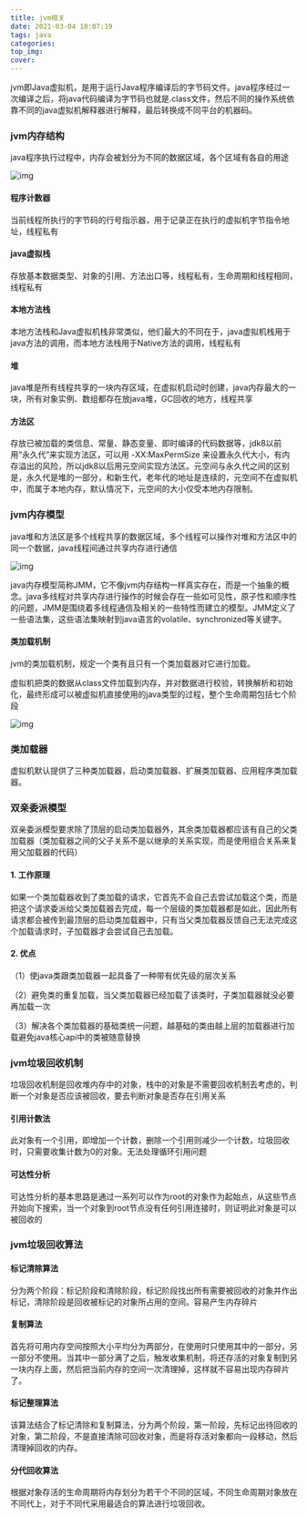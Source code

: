 ```yaml
---
title: jvm相关
date: 2021-03-04 18:07:19
tags: java
categories:
top_img:
cover:
---
```


jvm即Java虚拟机，是用于运行Java程序编译后的字节码文件。java程序经过一次编译之后，将java代码编译为字节码也就是.class文件，然后不同的操作系统依靠不同的java虚拟机解释器进行解释，最后转换成不同平台的机器码。

### jvm内存结构

java程序执行过程中，内存会被划分为不同的数据区域，各个区域有各自的用途

![img](https://pics7.baidu.com/feed/1c950a7b02087bf4600fcdb16c143b2a13dfcfd1.jpeg?token=1b629473555dd856ff2d9ca3301b37ea)

#### 程序计数器

当前线程所执行的字节码的行号指示器，用于记录正在执行的虚拟机字节指令地址，线程私有

#### java虚拟栈

存放基本数据类型、对象的引用、方法出口等，线程私有，生命周期和线程相同，线程私有

#### 本地方法栈

本地方法栈和Java虚拟机栈非常类似，他们最大的不同在于，java虚拟机栈用于java方法的调用，而本地方法栈用于Native方法的调用，线程私有

#### 堆

java堆是所有线程共享的一块内存区域，在虚拟机启动时创建，java内存最大的一块，所有对象实例、数组都存在放java堆，GC回收的地方，线程共享

#### 方法区

存放已被加载的类信息、常量、静态变量、即时编译的代码数据等，jdk8以前用“永久代”来实现方法区，可以用 -XX:MaxPermSize 来设置永久代大小，有内存溢出的风险，所以jdk8以后用元空间实现方法区。元空间与永久代之间的区别是，永久代是堆的一部分，和新生代，老年代的地址是连续的，元空间不在虚拟机中，而属于本地内存，默认情况下，元空间的大小仅受本地内存限制。

### jvm内存模型

java堆和方法区是多个线程共享的数据区域，多个线程可以操作对堆和方法区中的同一个数据，java线程间通过共享内存进行通信

![img](https://upload-images.jianshu.io/upload_images/845143-171be58948f37fcc.png?imageMogr2/auto-orient/strip|imageView2/2/w/423/format/webp)

java内存模型简称JMM，它不像jvm内存结构一样真实存在，而是一个抽象的概念。java多线程对共享内存进行操作的时候会存在一些如可见性，原子性和顺序性的问题，JMM是围绕着多线程通信及相关的一些特性而建立的模型。JMM定义了一些语法集，这些语法集映射到java语言的volatile、synchronized等关键字。

#### 类加载机制

jvm的类加载机制，规定一个类有且只有一个类加载器对它进行加载。

虚拟机把类的数据从class文件加载到内存，并对数据进行校验，转换解析和初始化，最终形成可以被虚拟机直接使用的java类型的过程，整个生命周期包括七个阶段

![img](E:\github\myblog\source\images\1900685-5b9f351d3bc5b208.png)

### 类加载器

虚拟机默认提供了三种类加载器，启动类加载器、扩展类加载器、应用程序类加载器。

### 双亲委派模型

双亲委派模型要求除了顶层的启动类加载器外，其余类加载器都应该有自己的父类加载器（类加载器之间的父子关系不是以继承的关系实现，而是使用组合关系来复用父加载器的代码）

#### 1. 工作原理

如果一个类加载器收到了类加载的请求，它首先不会自己去尝试加载这个类，而是把这个请求委派给父类加载器去完成，每一个层级的类加载器都是如此，因此所有请求都会被传到最顶层的启动类加载器中，只有当父类加载器反馈自己无法完成这个加载请求时，子加载器才会尝试自己去加载。

#### 2. 优点

（1）使java类跟类加载器一起具备了一种带有优先级的层次关系

（2）避免类的重复加载，当父类加载器已经加载了该类时，子类加载器就没必要再加载一次

（3）解决各个类加载器的基础类统一问题，越基础的类由越上层的加载器进行加载避免java核心api中的类被随意替换

### jvm垃圾回收机制

垃圾回收机制是回收堆内存中的对象，栈中的对象是不需要回收机制去考虑的，判断一个对象是否应该被回收，要去判断对象是否存在引用关系

#### 引用计数法 

此对象有一个引用，即增加一个计数，删除一个引用则减少一个计数，垃圾回收时，只需要收集计数为0的对象。无法处理循环引用问题

#### 可达性分析

可达性分析的基本思路是通过一系列可以作为root的对象作为起始点，从这些节点开始向下搜索，当一个对象到root节点没有任何引用连接时，则证明此对象是可以被回收的

### jvm垃圾回收算法

#### 标记清除算法

分为两个阶段：标记阶段和清除阶段，标记阶段找出所有需要被回收的对象并作出标记，清除阶段是回收被标记的对象所占用的空间。容易产生内存碎片

#### 复制算法

首先将可用内存空间按照大小平均分为两部分，在使用时只使用其中的一部分，另一部分不使用。当其中一部分满了之后，触发收集机制，将还存活的对象复制到另一块内存上面，然后把当前内存的空间一次清理掉，这样就不容易出现内存碎片了。

#### 标记整理算法

该算法结合了标记清除和复制算法，分为两个阶段，第一阶段，先标记出待回收的对象，第二阶段，不是直接清除可回收对象，而是将存活对象都向一段移动，然后清理掉回收的内存。

#### 分代回收算法

根据对象存活的生命周期将内存划分为若干个不同的区域，不同生命周期对象放在不同代上，对于不同代采用最适合的算法进行垃圾回收。